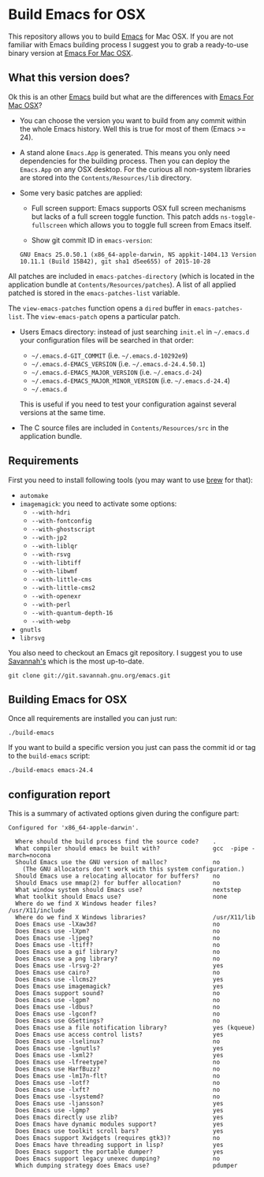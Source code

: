 # Build Emacs for OSX

This repository allows you to build
[Emacs](http://www.gnu.org/software/emacs/) for Mac OSX. If you are not
familiar with Emacs building process I suggest you to grab a ready-to-use
binary version at [Emacs For Mac OSX](http://emacsformacosx.com/).

## What this version does?

Ok this is an other [Emacs](http://www.gnu.org/software/emacs/) build but
what are the differences with
[Emacs For Mac OSX](http://emacsformacosx.com/)?

- You can choose the version you want to build from any commit within the
  whole Emacs history. Well this is true for most of them (Emacs >= 24).

- A stand alone `Emacs.App` is generated. This means you only need
  dependencies for the building process. Then you can deploy the `Emacs.App`
  on any OSX desktop. For the curious all non-system libraries are stored
  into the `Contents/Resources/lib` directory.

- Some very basic patches are applied:

  - Full screen support: Emacs supports OSX full screen mechanisms but lacks
    of a full screen toggle function. This patch adds `ns-toggle-fullscreen`
    which allows you to toggle full screen from Emacs itself.

  - Show git commit ID in `emacs-version`:
  ```
  GNU Emacs 25.0.50.1 (x86_64-apple-darwin, NS appkit-1404.13 Version 10.11.1 (Build 15B42), git sha1 d5ee655) of 2015-10-28
  ```
 All patches are included in `emacs-patches-directory` (which is located in
 the application bundle at `Contents/Resources/patches`). A list of all
 applied patched is stored in the `emacs-patches-list` variable.

 The `view-emacs-patches` function opens a `dired` buffer in
 `emacs-patches-list`. The `view-emacs-patch` opens a particular patch.


- Users Emacs directory: instead of just searching `init.el` in `~/.emacs.d`
  your configuration files will be searched in that order:

	- `~/.emacs.d-GIT_COMMIT` (i.e. `~/.emacs.d-10292e9`)
	- `~/.emacs.d-EMACS_VERSION` (i.e. `~/.emacs.d-24.4.50.1`)
	- `~/.emacs.d-EMACS_MAJOR_VERSION` (i.e. `~/.emacs.d-24`)
	- `~/.emacs.d-EMACS_MAJOR_MINOR_VERSION` (i.e. `~/.emacs.d-24.4`)
	- `~/.emacs.d`

  This is useful if you need to test your configuration against several
  versions at the same time.

- The C source files are included in `Contents/Resources/src` in the
  application bundle.


## Requirements

First you need to install following tools (you may want to use
[brew](http://brew.sh/) for that):

- `automake`
- `imagemagick`: you need to activate some options:
  - `--with-hdri`
  - `--with-fontconfig`
  - `--with-ghostscript`
  - `--with-jp2`
  - `--with-liblqr`
  - `--with-rsvg`
  - `--with-libtiff`
  - `--with-libwmf`
  - `--with-little-cms`
  - `--with-little-cms2`
  - `--with-openexr`
  - `--with-perl`
  - `--with-quantum-depth-16`
  - `--with-webp`
- `gnutls`
- `librsvg`

You also need to checkout an Emacs git repository. I suggest you to use
[Savannah's](this) which is the most up-to-date.

	git clone git://git.savannah.gnu.org/emacs.git


## Building Emacs for OSX

Once all requirements are installed you can just run:

	./build-emacs

If you want to build a specific version you just can pass the commit id or
tag to the `build-emacs` script:

	./build-emacs emacs-24.4

## configuration report

This is a summary of activated options given during the configure part:

    Configured for 'x86_64-apple-darwin'.
    
      Where should the build process find the source code?    .
      What compiler should emacs be built with?               gcc  -pipe -march=nocona
      Should Emacs use the GNU version of malloc?             no
        (The GNU allocators don't work with this system configuration.)
      Should Emacs use a relocating allocator for buffers?    no
      Should Emacs use mmap(2) for buffer allocation?         no
      What window system should Emacs use?                    nextstep
      What toolkit should Emacs use?                          none
      Where do we find X Windows header files?                /usr/X11/include
      Where do we find X Windows libraries?                   /usr/X11/lib
      Does Emacs use -lXaw3d?                                 no
      Does Emacs use -lXpm?                                   no
      Does Emacs use -ljpeg?                                  no
      Does Emacs use -ltiff?                                  no
      Does Emacs use a gif library?                           no
      Does Emacs use a png library?                           no
      Does Emacs use -lrsvg-2?                                yes
      Does Emacs use cairo?                                   no
      Does Emacs use -llcms2?                                 yes
      Does Emacs use imagemagick?                             yes
      Does Emacs support sound?                               no
      Does Emacs use -lgpm?                                   no
      Does Emacs use -ldbus?                                  no
      Does Emacs use -lgconf?                                 no
      Does Emacs use GSettings?                               no
      Does Emacs use a file notification library?             yes (kqueue)
      Does Emacs use access control lists?                    yes
      Does Emacs use -lselinux?                               no
      Does Emacs use -lgnutls?                                yes
      Does Emacs use -lxml2?                                  yes
      Does Emacs use -lfreetype?                              no
      Does Emacs use HarfBuzz?                                no
      Does Emacs use -lm17n-flt?                              no
      Does Emacs use -lotf?                                   no
      Does Emacs use -lxft?                                   no
      Does Emacs use -lsystemd?                               no
      Does Emacs use -ljansson?                               yes
      Does Emacs use -lgmp?                                   yes
      Does Emacs directly use zlib?                           yes
      Does Emacs have dynamic modules support?                yes
      Does Emacs use toolkit scroll bars?                     yes
      Does Emacs support Xwidgets (requires gtk3)?            no
      Does Emacs have threading support in lisp?              yes
      Does Emacs support the portable dumper?                 yes
      Does Emacs support legacy unexec dumping?               no
      Which dumping strategy does Emacs use?                  pdumper
